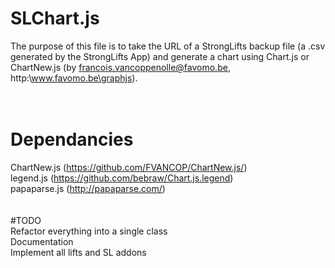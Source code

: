 # SLChart.js<br>
The purpose of this file is to take the URL of a StrongLifts backup file (a .csv generated by the StrongLifts App) and generate a chart using Chart.js or ChartNew.js (by francois.vancoppenolle@favomo.be, http:\\www.favomo.be\graphjs).<br>
<br>
<br>
# Dependancies<br>
ChartNew.js (https://github.com/FVANCOP/ChartNew.js/)<br>
legend.js (https://github.com/bebraw/Chart.js.legend)<br>
papaparse.js (http://papaparse.com/)<br>
<br>
<br>
#TODO<br>
Refactor everything into a single class<br>
Documentation<br>
Implement all lifts and SL addons<br>
